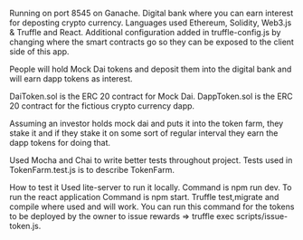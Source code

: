 Running on port 8545 on Ganache.
Digital bank where you can earn interest for deposting crypto currency. 
Languages used Ethereum, Solidity, Web3.js & Truffle and React.
Additional configuration added in truffle-config.js by changing where the smart contracts go so they can be exposed to the client side of this app.

People will hold Mock Dai tokens and deposit them into the digital bank and will earn dapp tokens as interest.

DaiToken.sol is the ERC 20 contract for Mock Dai.
DappToken.sol is the ERC 20 contract for the fictious crypto currency dapp.

Assuming an investor holds mock dai and puts it into the token farm, they stake it and if they stake it on some sort of regular interval they earn the dapp tokens for doing that. 

Used Mocha and Chai to write better tests throughout project.
Tests used in TokenFarm.test.js is to describe TokenFarm.

How to test it
Used lite-server to run it locally. Command is npm run dev.
To run the react application Command is npm start.
Truffle test,migrate and compile where used and will work. 
You can run this command for the tokens to be deployed by the owner to issue rewards => truffle exec scripts/issue-token.js.

